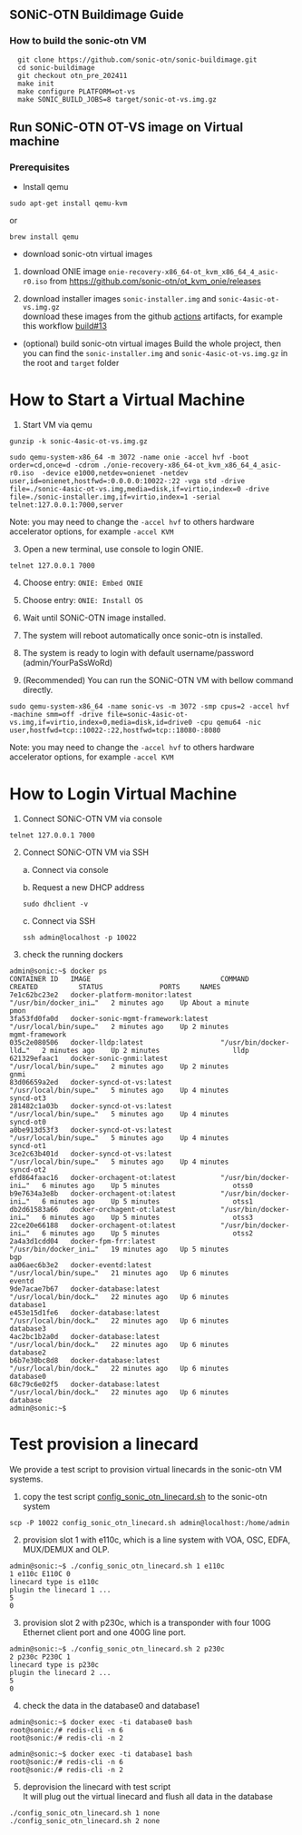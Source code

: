 ## SONiC-OTN Buildimage Guide

### How to build the sonic-otn VM
```
  git clone https://github.com/sonic-otn/sonic-buildimage.git
  cd sonic-buildimage
  git checkout otn_pre_202411
  make init
  make configure PLATFORM=ot-vs
  make SONIC_BUILD_JOBS=8 target/sonic-ot-vs.img.gz
```

## Run SONiC-OTN OT-VS image on Virtual machine

### Prerequisites
* Install qemu
```
sudo apt-get install qemu-kvm
```
or
```
brew install qemu
```

* download sonic-otn virtual images

1. download ONIE image `onie-recovery-x86_64-ot_kvm_x86_64_4_asic-r0.iso` from https://github.com/sonic-otn/ot_kvm_onie/releases

2. download installer images `sonic-installer.img` and `sonic-4asic-ot-vs.img.gz`  
download these images from the github [actions](https://github.com/sonic-otn/sonic-buildimage/actions/workflows/sonic-otn-ot-vs-build.yml) artifacts, for example this workflow [build#13](https://github.com/sonic-otn/sonic-buildimage/actions/runs/9016531036)

  
* (optional) build sonic-otn virtual images
Build the whole project, then you can find the `sonic-installer.img` and `sonic-4asic-ot-vs.img.gz` in the root and `target` folder


# How to Start a Virtual Machine

1. Start VM via qemu
```
gunzip -k sonic-4asic-ot-vs.img.gz

sudo qemu-system-x86_64 -m 3072 -name onie -accel hvf -boot order=cd,once=d -cdrom ./onie-recovery-x86_64-ot_kvm_x86_64_4_asic-r0.iso  -device e1000,netdev=onienet -netdev user,id=onienet,hostfwd=:0.0.0.0:10022-:22 -vga std -drive file=./sonic-4asic-ot-vs.img,media=disk,if=virtio,index=0 -drive file=./sonic-installer.img,if=virtio,index=1 -serial telnet:127.0.0.1:7000,server
```
Note: you may need to change the `-accel hvf` to others hardware accelerator options, for example  `-accel KVM`

3. Open a new terminal, use console to login ONIE.
```
telnet 127.0.0.1 7000
```

4. Choose entry: `ONIE: Embed ONIE`

5. Choose entry: `ONIE: Install OS`

6. Wait until SONiC-OTN image installed.

7. The system will reboot automatically once sonic-otn is installed.

8. The system is ready to login with default username/password (admin/YourPaSsWoRd)

9. (Recommended) You can run the SONiC-OTN VM with bellow command directly.

```
sudo qemu-system-x86_64 -name sonic-vs -m 3072 -smp cpus=2 -accel hvf -machine smm=off -drive file=sonic-4asic-ot-vs.img,if=virtio,index=0,media=disk,id=drive0 -cpu qemu64 -nic user,hostfwd=tcp::10022-:22,hostfwd=tcp::18080-:8080
```    
Note: you may need to change the `-accel hvf` to others hardware accelerator options, for example  `-accel KVM`

# How to Login Virtual Machine

1. Connect SONiC-OTN VM via console

```
telnet 127.0.0.1 7000
```

2. Connect SONiC-OTN VM via SSH

    a. Connect via console

    b. Request a new DHCP address

    ```
    sudo dhclient -v
    ```

    c. Connect via SSH
    ```
    ssh admin@localhost -p 10022
    ```

3. check the running dockers
```
admin@sonic:~$ docker ps
CONTAINER ID   IMAGE                                COMMAND                  CREATED          STATUS              PORTS     NAMES
7e1c62bc23e2   docker-platform-monitor:latest       "/usr/bin/docker_ini…"   2 minutes ago    Up About a minute             pmon
3fa53fd0fa0d   docker-sonic-mgmt-framework:latest   "/usr/local/bin/supe…"   2 minutes ago    Up 2 minutes                  mgmt-framework
035c2e080506   docker-lldp:latest                   "/usr/bin/docker-lld…"   2 minutes ago    Up 2 minutes                  lldp
621329efaac1   docker-sonic-gnmi:latest             "/usr/local/bin/supe…"   2 minutes ago    Up 2 minutes                  gnmi
83d06659a2ed   docker-syncd-ot-vs:latest            "/usr/local/bin/supe…"   5 minutes ago    Up 4 minutes                  syncd-ot3
281482c1a03b   docker-syncd-ot-vs:latest            "/usr/local/bin/supe…"   5 minutes ago    Up 4 minutes                  syncd-ot0
a0be913d53f3   docker-syncd-ot-vs:latest            "/usr/local/bin/supe…"   5 minutes ago    Up 4 minutes                  syncd-ot1
3ce2c63b401d   docker-syncd-ot-vs:latest            "/usr/local/bin/supe…"   5 minutes ago    Up 4 minutes                  syncd-ot2
efd864faac16   docker-orchagent-ot:latest           "/usr/bin/docker-ini…"   6 minutes ago    Up 5 minutes                  otss0
b9e7634a3e8b   docker-orchagent-ot:latest           "/usr/bin/docker-ini…"   6 minutes ago    Up 5 minutes                  otss1
db2d61583a66   docker-orchagent-ot:latest           "/usr/bin/docker-ini…"   6 minutes ago    Up 5 minutes                  otss3
22ce20e66188   docker-orchagent-ot:latest           "/usr/bin/docker-ini…"   6 minutes ago    Up 5 minutes                  otss2
2a4a3d1cdd04   docker-fpm-frr:latest                "/usr/bin/docker_ini…"   19 minutes ago   Up 5 minutes                  bgp
aa06aec6b3e2   docker-eventd:latest                 "/usr/local/bin/supe…"   21 minutes ago   Up 6 minutes                  eventd
9de7acae7b67   docker-database:latest               "/usr/local/bin/dock…"   22 minutes ago   Up 6 minutes                  database1
e453e15d1fe6   docker-database:latest               "/usr/local/bin/dock…"   22 minutes ago   Up 6 minutes                  database3
4ac2bc1b2a0d   docker-database:latest               "/usr/local/bin/dock…"   22 minutes ago   Up 6 minutes                  database2
b6b7e30bc8d8   docker-database:latest               "/usr/local/bin/dock…"   22 minutes ago   Up 6 minutes                  database0
68c79c6e02f5   docker-database:latest               "/usr/local/bin/dock…"   22 minutes ago   Up 6 minutes                  database
admin@sonic:~$
```

# Test provision a linecard
We provide a test script to provision virtual linecards in the sonic-otn VM systems.

1. copy the test script [config_sonic_otn_linecard.sh](./config_sonic_otn_linecard.sh) to the sonic-otn system

```
scp -P 10022 config_sonic_otn_linecard.sh admin@localhost:/home/admin
```

2. provision slot 1 with e110c, which is a line system with VOA, OSC, EDFA, MUX/DEMUX and OLP.
```
admin@sonic:~$ ./config_sonic_otn_linecard.sh 1 e110c
1 e110c E110C 0
linecard type is e110c
plugin the linecard 1 ...
5
0
```

3. provision slot 2 with p230c, which is a transponder with four 100G Ethernet client port and one 400G line port.
```
admin@sonic:~$ ./config_sonic_otn_linecard.sh 2 p230c
2 p230c P230C 1
linecard type is p230c
plugin the linecard 2 ...
5
0
```

4. check the data in the database0 and database1
```
admin@sonic:~$ docker exec -ti database0 bash
root@sonic:/# redis-cli -n 6
root@sonic:/# redis-cli -n 2

admin@sonic:~$ docker exec -ti database1 bash
root@sonic:/# redis-cli -n 6
root@sonic:/# redis-cli -n 2
```

5. deprovision the linecard with test script  
It will plug out the virtual linecard and flush all data in the database
```
./config_sonic_otn_linecard.sh 1 none
./config_sonic_otn_linecard.sh 2 none

```
